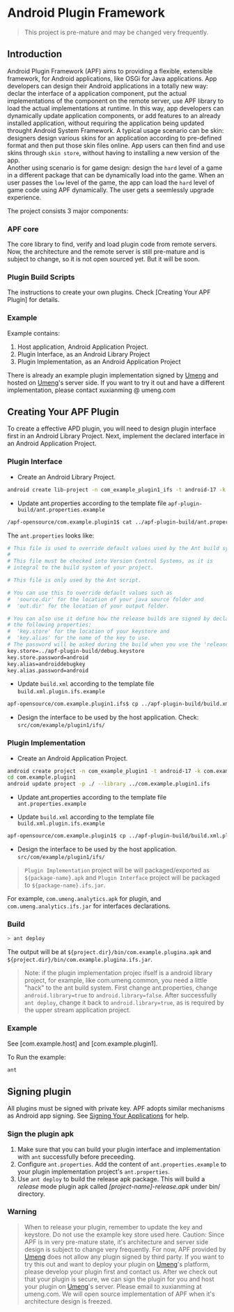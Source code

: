 # Android Plugin Framework
> This project is pre-mature and may be changed very frequently.

## Introduction

Android Plugin Framework (APF) aims to providing a flexible, extensible framework, for Android applications, like OSGi for Java applications. App developers can design their Android applications in a totally new way: declar the interface of a application component, put the actual implementations of the component on the remote server, use APF library to load the actual implementations at runtime. In this way, app developers can dynamically update application components, or add features to an already installed application, without requiring the application being updated throught Android System Framework. A typical usage scenario can be skin: designers design various skins for an application according to pre-defined format and then put those skin files online. App users can then find and use skins through `skin store`, without having to installing a new version of the app.   
Another using scenario is for game design: design the `hard` level of a game in a different package that can be dynamically load into the game. When an user passes the `low` level of the game, the app can load the `hard` level of game code using APF dynamically. The user gets a seemlessly upgrade experience.
 
The project consists 3 major components: 

### APF core
The core library to find, verify and load plugin code from remote servers. Now, the architecture and the remote server is still pre-mature and is subject to change, so it is not open sourced yet. But it will be soon. 

### Plugin Build Scripts
The instructions to create your own plugins. Check [Creating Your APF Plugin] for details.

### Example
Example contains: 

1. Host application, Android Application Project. 
2. Plugin Interface, as an Android Library Project
3. Plugin Implementation, as an Android Application Project
  
There is already an example plugin implementation signed by [Umeng](http://www.umeng.com) and hosted on [Umeng](http://www.umeng.com)'s server side. If you want to try it out and have a different implementation, please contact xuxianming @ umeng.com


## Creating Your APF Plugin
To create a effective APD plugin, you will need to design plugin interface first in an Android Library Project. Next, implement the declared interface in an Android Application Project. 

### Plugin Interface
* Create an Android Library Project. 

```bash
android create lib-project -n com_example_plugin1_ifs -t android-17 -k com.example.plugin1.ifs -p com.example.plugin1.ifs
```

* Update ant.properties according to the template file `apf-plugin-build/ant.properties.example`
```bash
/apf-opensource/com.example.plugin1$ cat ../apf-plugin-build/ant.properties.example >> ant.properties 
```
The `ant.properties` looks like:

```bash
# This file is used to override default values used by the Ant build system.
#
# This file must be checked into Version Control Systems, as it is
# integral to the build system of your project.

# This file is only used by the Ant script.

# You can use this to override default values such as
#  'source.dir' for the location of your java source folder and
#  'out.dir' for the location of your output folder.

# You can also use it define how the release builds are signed by declaring
# the following properties:
#  'key.store' for the location of your keystore and
#  'key.alias' for the name of the key to use.
# The password will be asked during the build when you use the 'release' target.
key.store=../apf-plugin-build/debug.keystore
key.store.password=android
key.alias=androiddebugkey
key.alias.password=android
```


* Update `build.xml` according to the template file `build.xml.plugin.ifs.example`
```bash
apf-opensource/com.example.plugin1.ifs$ cp ../apf-plugin-build/build.xml.plugin.ifs.example build.xml 
```

* Design the interface to be used by the host application. Check: `src/com/example/plugin1/ifs/`

### Plugin Implementation
* Create an Android Application Project. 

```bash
android create project -n com_example_plugin1 -t android-17 -k com.example.plugin1 -p com.example.plugin1 -a PluginActivity
cd com.example.plugin1
android update project -p ./ --library ../com.example.plugin1.ifs

```

* Update ant.properties according to the template file `ant.properties.example`

* Update `build.xml` according to the template file `build.xml.plugin.ifs.example`
```bash
apf-opensource/com.example.plugin1$ cp ../apf-plugin-build/build.xml.plugin.example build.xml 
```

* Design the interface to be used by the host application.
  `src/com/example/plugin1/ifs/`




> `Plugin Implementation` project will be will packaged/exported as `${package-name}.apk` and `Plugin Interface` project will be packaged to `${package-name}.ifs.jar`.

For example, `com.umeng.analytics.apk` for plugin, and `com.umeng.analytics.ifs.jar` for interfaces declarations.
 
### Build
```bash
> ant deploy
```

The output will be at `${project.dir}/bin/com.example.plugina.apk` and `${project.dir}/bin/com.example.plugina.ifs.jar`.
                                                             
> Note: if the plugin implementation projec ifself is a android library project, for example, like com.umeng.common, you need a little "hack" to the ant build system. First change ant.properties, change `android.library=true` to `android.library=false`. After successfully `ant deploy`, change it back to `android.library=true`, as is required by the upper stream application project. 

### Example
See [com.example.host] and [com.example.plugin1]. 

To Run the example: 
```bash
ant 
```






## Signing plugin
All plugins must be signed with private key. APF adopts similar mechanisms as Android app signing. See [Signing Your Applications](http://developer.android.com/tools/publishing/app-signing.html) for help.

### Sign the plugin apk

1. Make sure that you can build your plugin interface and implementation with `ant` successfully before preceeding.
2. Configure `ant.properties`. Add the content of `ant.properties.example` to your plugin implementation project's `ant.properties`.
3. Use `ant deploy` to build the release apk package.
This will build a *release* mode plugin apk called *[project-name]-release.apk* under bin/ directory. 


### Warning
> When to release your plugin, remember to update the key and keystore. Do not use the example key store used here. 
> Caution: Since APF is in very pre-mature state, it's architecture and server side design is subject to change very frequently. For now, APF provided by [Umeng](http://www.umeng.com) does not allow any plugin signed by third party. If you want to try this out and want to deploy your plugin on [Umeng](http://www.umeng.com)'s platform, please develop your plugin first and contact us. After we check out that your plugin is secure, we can sign the plugin for you and host your plugin on  [Umeng](http://www.umeng.com)'s server. Please email to xuxianming at umeng.com. 
We will open source implementation of APF when it's architecture design is freezed. 




